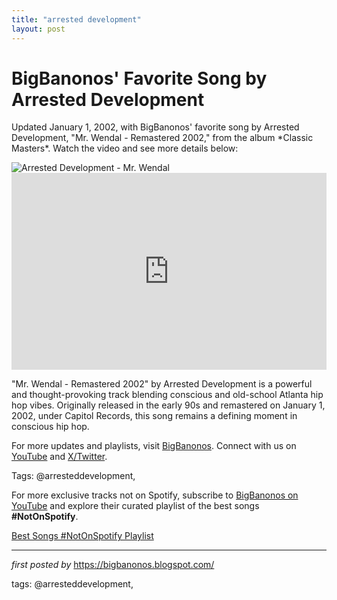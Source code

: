```yaml
---
title: "arrested development"
layout: post
---
```

<!-- Post Title -->
<h1 >BigBanonos' Favorite Song by Arrested Development</h1> <!-- Introductory Text -->
<p >Updated January 1, 2002, with BigBanonos' favorite song by Arrested Development, "Mr. Wendal - Remastered 2002," from the album *Classic Masters*. Watch the video and see more details below:</p> <!-- Featured Image -->
<div > <img src="https://i.ytimg.com/vi/GfxvsHpTZWk/mqdefault.jpg" alt="Arrested Development - Mr. Wendal" />
</div> <!-- YouTube Video Embed -->
<div > <iframe width="100%" height="315" src="https://www.youtube.com/embed/QCDUsMA7O80" title="Arrested Development - Mr. Wendal - [Official Music Video]" frameborder="0" allow="accelerometer; autoplay; clipboard-write; encrypted-media; gyroscope; picture-in-picture; web-share" referrerpolicy="strict-origin-when-cross-origin" allowfullscreen></iframe>
</div> <!-- Song Information -->
<div > <p>"Mr. Wendal - Remastered 2002" by Arrested Development is a powerful and thought-provoking track blending conscious and old-school Atlanta hip hop vibes. Originally released in the early 90s and remastered on January 1, 2002, under Capitol Records, this song remains a defining moment in conscious hip hop.</p>
</div> <!-- Footer Links -->
<div > <p>For more updates and playlists, visit <a href="https://bigbanonos.blogspot.com/" target="_blank">BigBanonos</a>. Connect with us on <a href="https://www.youtube.com/@BigBanonos" target="_blank">YouTube</a> and <a href="https://x.com/bigbanonos" target="_blank">X/Twitter</a>.</p>
</div> <!-- Tags -->
<p >Tags: @arresteddevelopment,</p>


<!--Subscribe and Playlist Links-->
<div>
    <p>For more exclusive tracks not on Spotify, subscribe to <a href="https://www.youtube.com/@BigBanonos" target="_blank">BigBanonos on YouTube</a> and explore their curated playlist of the best songs <strong>#NotOnSpotify</strong>.</p>
    <p><a href="https://www.youtube.com/playlist?list=PLtuNtuTatqI0kFahUCbtbfenC_ET5O_tr" target="_blank">Best Songs #NotOnSpotify Playlist<br /></a></p></div>

<hr />

<p><em>first posted by</em> <a href="https://bigbanonos.blogspot.com/" rel="noopener" target="_new">https://bigbanonos.blogspot.com/</a></p>

<p>tags: @arresteddevelopment,</p>
